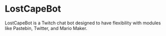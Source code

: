 # LostCapeBot
LostCapeBot is a Twitch chat bot designed to have flexibility with modules like Pastebin, Twitter, and Mario Maker.
